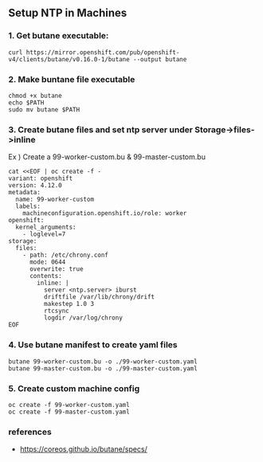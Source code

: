 ## Setup NTP in Machines
### 1. Get butane executable: 
```
curl https://mirror.openshift.com/pub/openshift-v4/clients/butane/v0.16.0-1/butane --output butane
```

### 2. Make buntane file executable
  ```
  chmod +x butane
  echo $PATH
  sudo mv butane $PATH
  ``` 

### 3. Create butane files and set ntp server under Storage->files->inline
Ex ) Create a 99-worker-custom.bu & 99-master-custom.bu

```
cat <<EOF | oc create -f -
variant: openshift
version: 4.12.0
metadata:
  name: 99-worker-custom
  labels:
    machineconfiguration.openshift.io/role: worker
openshift:
  kernel_arguments:
    - loglevel=7
storage:
  files:
    - path: /etc/chrony.conf
      mode: 0644
      overwrite: true
      contents:
        inline: |
          server <ntp.server> iburst
          driftfile /var/lib/chrony/drift
          makestep 1.0 3
          rtcsync
          logdir /var/log/chrony
EOF

```

### 4. Use butane manifest to create yaml files
```
butane 99-worker-custom.bu -o ./99-worker-custom.yaml
butane 99-master-custom.bu -o ./99-master-custom.yaml
```

### 5. Create custom machine config
```
oc create -f 99-worker-custom.yaml
oc create -f 99-master-custom.yaml
```

### references
 * https://coreos.github.io/butane/specs/